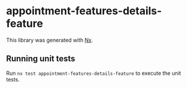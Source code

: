 # appointment-features-details-feature

This library was generated with [Nx](https://nx.dev).

## Running unit tests

Run `nx test appointment-features-details-feature` to execute the unit tests.
